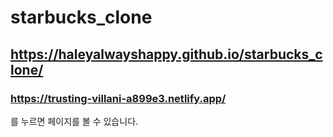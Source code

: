 # starbucks_clone

## https://haleyalwayshappy.github.io/starbucks_clone/  
### https://trusting-villani-a899e3.netlify.app/

를 누르면 페이지를 볼 수 있습니다.
